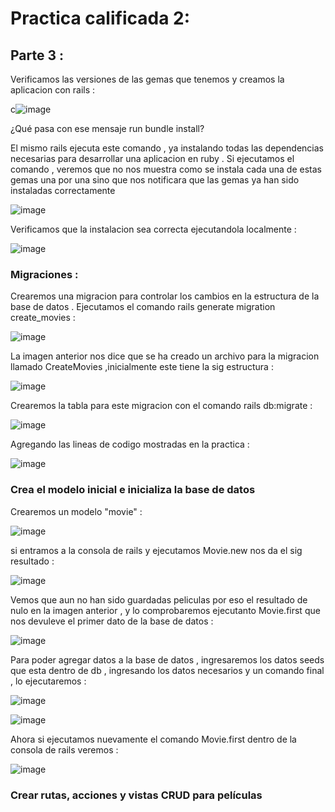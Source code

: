 # Practica calificada  2:
## Parte 3 :
Verificamos las versiones de las gemas que tenemos y creamos la aplicacion con rails :

c![image](https://github.com/peg1163/CC3S2/assets/92898224/e14f3580-4a4f-4aad-9d57-c8b9237f674c)

¿Qué pasa con ese mensaje run bundle install?

El mismo rails ejecuta este comando , ya instalando todas las dependencias necesarias para desarrollar una aplicacion en ruby . Si ejecutamos el comando  , veremos que no nos muestra como se instala cada una de estas gemas una por una sino que nos notificara que las gemas ya han sido instaladas correctamente

![image](https://github.com/peg1163/CC3S2/assets/92898224/0c7caafc-6757-4d2c-9e84-68542abc5686)

Verificamos que la instalacion sea correcta ejecutandola localmente :

![image](https://github.com/peg1163/CC3S2/assets/92898224/953b5141-6e2e-4b95-a922-00562ab5c430)

### Migraciones :
Crearemos una migracion para controlar los cambios en la estructura de la base de datos .
Ejecutamos el comando rails generate migration create_movies :   

![image](https://github.com/peg1163/CC3S2/assets/92898224/6767bce0-9b14-45c0-ba3d-822fbdc59e06)

La imagen anterior nos dice que se ha creado un archivo para la migracion llamado CreateMovies ,inicialmente este tiene la sig estructura :  

![image](https://github.com/peg1163/CC3S2/assets/92898224/95eb21fe-ff29-48ef-ab19-c22215fbe42a)

Crearemos la tabla para este migracion con el comando rails db:migrate :

![image](https://github.com/peg1163/CC3S2/assets/92898224/c577b2fb-6ab0-41bc-b4db-65ad165cdc52)


Agregando las lineas de codigo mostradas en la practica  :  

![image](https://github.com/peg1163/CC3S2/assets/92898224/d905332d-c901-4bba-a3d1-70f844ae043c)

### Crea el modelo inicial e inicializa la base de datos  

Crearemos un modelo "movie" :   

![image](https://github.com/peg1163/CC3S2/assets/92898224/0984ff80-2e41-4199-a661-e731d0d70438)

si entramos a la consola de rails y ejecutamos Movie.new nos da el sig resultado :

![image](https://github.com/peg1163/CC3S2/assets/92898224/ba42435f-a526-4449-b4f4-1c29b89d9c40)

Vemos que aun no han sido guardadas peliculas por eso el resultado de nulo  en la imagen anterior , y lo comprobaremos ejecutanto Movie.first que nos devuleve el primer dato de la base de datos :

![image](https://github.com/peg1163/CC3S2/assets/92898224/5e37fcb7-23b3-4114-adf9-62ba83fb10c2)  

Para poder agregar datos a la base de datos , ingresaremos los datos seeds que esta dentro de db , ingresando los datos necesarios y un comando final , lo ejecutaremos :

![image](https://github.com/peg1163/CC3S2/assets/92898224/765b1f25-d8ca-4c31-b724-eb34abad2dd4)

![image](https://github.com/peg1163/CC3S2/assets/92898224/c4f087df-db4b-46c0-bd9d-7eec778a0d0f)

Ahora si ejecutamos nuevamente el comando Movie.first dentro de la consola de rails veremos  :  

![image](https://github.com/peg1163/CC3S2/assets/92898224/11decacf-d769-4e46-bdc4-dac36751a1b7)

### Crear rutas, acciones y vistas CRUD para películas







